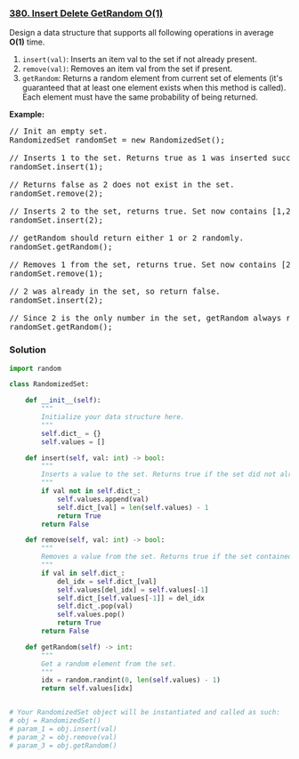 ### [380. Insert Delete GetRandom O(1)](https://leetcode.com/problems/insert-delete-getrandom-o1/)

Design a data structure that supports all following operations in average __O(1)__ time.

1. `insert(val)`: Inserts an item val to the set if not already present.
2. `remove(val)`: Removes an item val from the set if present.
3. `getRandom`: Returns a random element from current set of elements (it's guaranteed that at least one element exists when this method is called). Each element must have the same probability of being returned.

 

__Example:__

<pre>
// Init an empty set.
RandomizedSet randomSet = new RandomizedSet();

// Inserts 1 to the set. Returns true as 1 was inserted successfully.
randomSet.insert(1);

// Returns false as 2 does not exist in the set.
randomSet.remove(2);

// Inserts 2 to the set, returns true. Set now contains [1,2].
randomSet.insert(2);

// getRandom should return either 1 or 2 randomly.
randomSet.getRandom();

// Removes 1 from the set, returns true. Set now contains [2].
randomSet.remove(1);

// 2 was already in the set, so return false.
randomSet.insert(2);

// Since 2 is the only number in the set, getRandom always return 2.
randomSet.getRandom();
</pre>

### Solution

```Python
import random

class RandomizedSet:

    def __init__(self):
        """
        Initialize your data structure here.
        """
        self.dict_ = {}
        self.values = []

    def insert(self, val: int) -> bool:
        """
        Inserts a value to the set. Returns true if the set did not already contain the specified element.
        """
        if val not in self.dict_:
            self.values.append(val)
            self.dict_[val] = len(self.values) - 1
            return True
        return False

    def remove(self, val: int) -> bool:
        """
        Removes a value from the set. Returns true if the set contained the specified element.
        """
        if val in self.dict_:
            del_idx = self.dict_[val]
            self.values[del_idx] = self.values[-1]
            self.dict_[self.values[-1]] = del_idx
            self.dict_.pop(val)
            self.values.pop()
            return True
        return False

    def getRandom(self) -> int:
        """
        Get a random element from the set.
        """
        idx = random.randint(0, len(self.values) - 1)
        return self.values[idx]


# Your RandomizedSet object will be instantiated and called as such:
# obj = RandomizedSet()
# param_1 = obj.insert(val)
# param_2 = obj.remove(val)
# param_3 = obj.getRandom()
```
